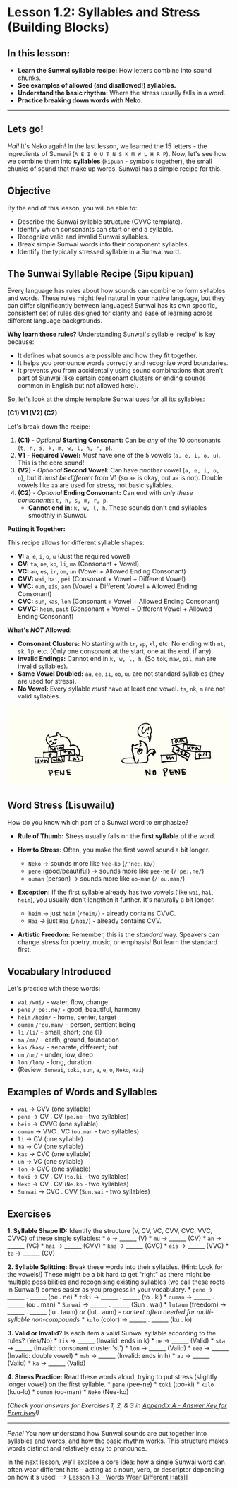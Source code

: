 
# Lesson 1.2: Syllables and Stress (Building Blocks)

## In this lesson:

*   **Learn the Sunwai syllable recipe:** How letters combine into sound chunks.
*   **See examples of allowed (and disallowed!) syllables.**
*   **Understand the basic rhythm:** Where the stress usually falls in a word.
*   **Practice breaking down words with Neko.**

---
## Lets go!

*Hai!* It's Neko again! In the last lesson, we learned the 15 letters - the ingredients of Sunwai (`A E I O U T N S K M W L H R P`). Now, let's see how we combine them into **syllables** (`kipuan` - symbols together), the small chunks of sound that make up words. Sunwai has a simple recipe for this.

## Objective

By the end of this lesson, you will be able to:

*   Describe the Sunwai syllable structure (CVVC template).
*   Identify which consonants can start or end a syllable.
*   Recognize valid and invalid Sunwai syllables.
*   Break simple Sunwai words into their component syllables.
*   Identify the typically stressed syllable in a Sunwai word.

## The Sunwai Syllable Recipe (Sipu kipuan)

Every language has rules about how sounds can combine to form syllables and words. These rules might feel natural in your native language, but they can differ significantly between languages! Sunwai has its own specific, consistent set of rules designed for clarity and ease of learning across different language backgrounds.

**Why learn these rules?** Understanding Sunwai's syllable 'recipe' is key because:
*   It defines what sounds are possible and how they fit together.
*   It helps you pronounce words correctly and recognize word boundaries.
*   It prevents you from accidentally using sound combinations that aren't part of Sunwai (like certain consonant clusters or ending sounds common in English but not allowed here).

So, let's look at the simple template Sunwai uses for all its syllables:

**(C1) V1 (V2) (C2)**

Let's break down the recipe:

1.  **(C1)** - *Optional* **Starting Consonant:** Can be *any* of the 10 consonants (`t, n, s, k, m, w, l, h, r, p`).
2.  **V1** - **Required Vowel:** *Must* have one of the 5 vowels (`a, e, i, o, u`). This is the core sound!
3.  **(V2)** - *Optional* **Second Vowel:** Can have *another* vowel (`a, e, i, o, u`), but it *must be different* from V1 (so `ae` is okay, but `aa` is not). Double vowels like `aa` are used for stress, not basic syllables.
4.  **(C2)** - *Optional* **Ending Consonant:** Can end with *only these consonants*: `t, n, s, m, r, p`.
    *   **Cannot end in:** `k, w, l, h`. These sounds don't end syllables smoothly in Sunwai.

**Putting it Together:**

This recipe allows for different syllable shapes:

*   **V:** `a`, `e`, `i`, `o`, `u` (Just the required vowel)
*   **CV:** `ta`, `ne`, `ko`, `li`, `ma` (Consonant + Vowel)
*   **VC:** `an`, `es`, `ir`, `om`, `un` (Vowel + Allowed Ending Consonant)
*   **CVV:** `wai`, `hai`, `pei` (Consonant + Vowel + Different Vowel)
*   **VVC:** `oum`, `eis`, `aon` (Vowel + Different Vowel + Allowed Ending Consonant)
*   **CVC:** `sun`, `kas`, `lon` (Consonant + Vowel + Allowed Ending Consonant)
*   **CVVC:** `heim`, `pait` (Consonant + Vowel + Different Vowel + Allowed Ending Consonant)

**What's *NOT* Allowed:**

*   **Consonant Clusters:** No starting with `tr`, `sp`, `kl`, etc. No ending with `nt`, `sk`, `lp`, etc. (Only one consonant at the start, one at the end, if any).
*   **Invalid Endings:** Cannot end in `k, w, l, h`. (So `tok`, `maw`, `pil`, `mah` are invalid syllables).
*   **Same Vowel Doubled:** `aa`, `ee`, `ii`, `oo`, `uu` are not standard syllables (they are used for stress).
*   **No Vowel:** Every syllable *must* have at least one vowel. `ts`, `nk`, `m` are not valid syllables.

![allowed syllables](Images/allowed%20syllables.jpg)

## Word Stress (Lisuwailu)

How do you know which part of a Sunwai word to emphasize?

*   **Rule of Thumb:** Stress usually falls on the **first syllable** of the word.
*   **How to Stress:** Often, you make the first vowel sound a bit longer.
    *   `Neko` -> sounds more like `Nee-ko` (`/ˈneː.ko/`)
    *   `pene` (good/beautiful) -> sounds more like `pee-ne` (`/ˈpeː.ne/`)
    *   `ouman` (person) -> sounds more like `oo-man` (`/ˈou.man/`)
*   **Exception:** If the first syllable already has two vowels (like `wai`, `hai`, `heim`), you usually don't lengthen it further. It's naturally a bit longer.
    *   `heim` -> just `heim` (`/heim/`) - already contains CVVC.
    *   `Hai` -> just `Hai` (`/hɑi/`) - already contains CVV.

*   **Artistic Freedom:** Remember, this is the *standard* way. Speakers can change stress for poetry, music, or emphasis! But learn the standard first.

## Vocabulary Introduced

Let's practice with these words:

*   `wai` `/wɑi/` - water, flow, change
*   `pene` `/ˈpeː.ne/` - good, beautiful, harmony
*   `heim` `/heim/` - home, center, target
*   `ouman` `/ˈou.man/` - person, sentient being
*   `li` `/li/` - small, short; one (1)
*   `ma` `/ma/` - earth, ground, foundation
*   `kas` `/kas/` - separate, different; but
*   `un` `/un/` - under, low, deep
*   `lon` `/lon/` - long, duration
*   (Review: `Sunwai`, `toki`, `sun`, `a`, `e`, `o`, `Neko`, `Hai`)

## Examples of Words and Syllables

*   `wai` -> CVV (one syllable)
*   `pene` -> CV . CV (`pe.ne` - two syllables)
*   `heim` -> CVVC (one syllable)
*   `ouman` -> VVC . VC (`ou.man` - two syllables)
*   `li` -> CV (one syllable)
*   `ma` -> CV (one syllable)
*   `kas` -> CVC (one syllable)
*   `un` -> VC (one syllable)
*   `lon` -> CVC (one syllable)
*   `toki` -> CV . CV (`to.ki` - two syllables)
*   `Neko` -> CV . CV (`Ne.ko` - two syllables)
*   `Sunwai` -> CVC . CVV (`Sun.wai` - two syllables)

## Exercises

**1. Syllable Shape ID:** Identify the structure (V, CV, VC, CVV, CVC, VVC, CVVC) of these single syllables:
    *   `o` -> ______ (V)
    *   `mu` -> ______ (CV)
    *   `an` -> ______ (VC)
    *   `hai` -> ______ (CVV)
    *   `kas` -> ______ (CVC)
    *   `eis` -> ______ (VVC)
    *   `ta` -> ______ (CV)

**2. Syllable Splitting:** Break these words into their syllables. (Hint: Look for the vowels!) These might be a bit hard to get "right" as there might be multiple possibilities and recognising existing syllables (we call these roots in Sunwai!) comes easier as you progress in your vocabulary.
    *   `pene` -> ______ . ______ (pe . ne)
    *   `toki` -> ______ . ______ (to . ki)
    *   `ouman` -> ______ . ______ (ou . man)
    *   `Sunwai` -> ______ . ______ (Sun . wai)
    *   `lutaum` (freedom) -> ______ . ______ (lu . taum) *or* (lut . aum) - *context often needed for multi-syllable non-compounds*
    *   `kulo` (color) -> ______ . ______ (ku . lo)

**3. Valid or Invalid?** Is each item a valid Sunwai syllable according to the rules? (Yes/No)
    *   `tik` -> ______ (Invalid: ends in k)
    *   `ne` -> ______ (Valid)
    *   `sta` -> ______ (Invalid: consonant cluster 'st')
    *   `lon` -> ______ (Valid)
    *   `eee` -> ______ (Invalid: double vowel)
    *   `mah` -> ______ (Invalid: ends in h)
    *   `au` -> ______ (Valid)
    *   `ka` -> ______ (Valid)

**4. Stress Practice:** Read these words aloud, trying to put stress (slightly longer vowel) on the first syllable.
    *   `pene` (pee-ne)
    *   `toki` (too-ki)
    *   `kulo` (kuu-lo)
    *   `ouman` (oo-man)
    *   `Neko` (Nee-ko)

*(Check your answers for Exercises 1, 2, & 3 in [Appendix A - Answer Key for Exercises](../Appendices/Appendix%20A%20-%20Answer%20Key%20for%20Exercises.md)!)*

---

*Pene!* You now understand how Sunwai sounds are put together into syllables and words, and how the basic rhythm works. This structure makes words distinct and relatively easy to pronounce.

In the next lesson, we'll explore a core idea: how a single Sunwai word can often wear different hats – acting as a noun, verb, or descriptor depending on how it's used! --> [Lesson 1.3 - Words Wear Different Hats](Lesson%201.3%20-%20Words%20Wear%20Different%20Hats.md)]]
